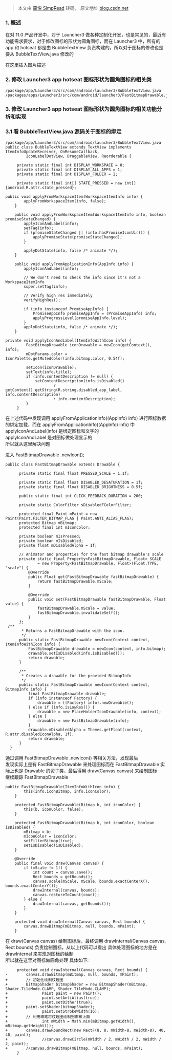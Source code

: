 > 本文由 [简悦 SimpRead](http://ksria.com/simpread/) 转码， 原文地址 [blog.csdn.net](https://blog.csdn.net/baidu_41666295/article/details/124855271)

### 1. 概述

在对 11.0 产品开发中，对于 Launcher3 做各种定制化开发，也是常见的，最近有功能需求要求，对于修改图标的形状为圆角图标，而在 Launcher3 中，所有的 app 和 hotseat 都是由 BubbleTextView 负责构建的，所以对于图标的修改也是要从 BubbleTextView.java 修改的

在这里插入图片描述

### 2. 修改 Launcher3 app hotseat 图标形状为圆角图标的相关类

```
/package/app/Launcher3/src/com/android/launcher3/BubbleTextView.java
/packages/apps/Launcher3/src/com/android/launcher3/FastBitmapDrawable.java

```

### 3. 修改 Launcher3 app hotseat 图标形状为圆角图标的相关功能分析和实现

### 3.1 看 BubbleTextView.java [源码](https://so.csdn.net/so/search?q=%E6%BA%90%E7%A0%81&spm=1001.2101.3001.7020)关于图标的绑定

```
/package/app/Launcher3/src/com/android/launcher3/BubbleTextView.java
public class BubbleTextView extends TextView implements ItemInfoUpdateReceiver, OnResumeCallback,
         IconLabelDotView, DraggableView, Reorderable {
 
     private static final int DISPLAY_WORKSPACE = 0;
     private static final int DISPLAY_ALL_APPS = 1;
     private static final int DISPLAY_FOLDER = 2;
 
     private static final int[] STATE_PRESSED = new int[] {android.R.attr.state_pressed};

public void applyFromWorkspaceItem(WorkspaceItemInfo info) {
        applyFromWorkspaceItem(info, false);
    }

    public void applyFromWorkspaceItem(WorkspaceItemInfo info, boolean promiseStateChanged) {
        applyIconAndLabel(info);
        setTag(info);
        if (promiseStateChanged || (info.hasPromiseIconUi())) {
            applyPromiseState(promiseStateChanged);
        }

        applyDotState(info, false /* animate */);
    }

    public void applyFromApplicationInfo(AppInfo info) {
        applyIconAndLabel(info);

        // We don't need to check the info since it's not a WorkspaceItemInfo
        super.setTag(info);

        // Verify high res immediately
        verifyHighRes();

        if (info instanceof PromiseAppInfo) {
            PromiseAppInfo promiseAppInfo = (PromiseAppInfo) info;
            applyProgressLevel(promiseAppInfo.level);
        }
        applyDotState(info, false /* animate */);
    }

private void applyIconAndLabel(ItemInfoWithIcon info) {
         FastBitmapDrawable iconDrawable = newIcon(getContext(), info);
         mDotParams.color = IconPalette.getMutedColor(info.bitmap.color, 0.54f);
 
         setIcon(iconDrawable);
         setText(info.title);
         if (info.contentDescription != null) {
             setContentDescription(info.isDisabled()
                     ? getContext().getString(R.string.disabled_app_label, info.contentDescription)
                     : info.contentDescription);
         }
     }

```

在上述代码中发现调用 applyFromApplicationInfo((AppInfo) info) 进行图标数据的绑定加载，而在 applyFromApplicationInfo((AppInfo) info) 中 applyIconAndLabel(info) 是绑定图标和文字的  
applyIconAndLabel 是对图标做处理显示的  
所以就从这里解决问题

进入 FastBitmapDrawable .newIcon();

```
public class FastBitmapDrawable extends Drawable {
  
      private static final float PRESSED_SCALE = 1.1f;
  
      private static final float DISABLED_DESATURATION = 1f;
      private static final float DISABLED_BRIGHTNESS = 0.5f;
  
      public static final int CLICK_FEEDBACK_DURATION = 200;
  
      private static ColorFilter sDisabledFColorFilter;
  
      protected final Paint mPaint = new Paint(Paint.FILTER_BITMAP_FLAG | Paint.ANTI_ALIAS_FLAG);
      protected Bitmap mBitmap;
      protected final int mIconColor;
  
      private boolean mIsPressed;
      private boolean mIsDisabled;
      private float mDisabledAlpha = 1f;
  
      // Animator and properties for the fast bitmap drawable's scale
      private static final Property<FastBitmapDrawable, Float> SCALE
              = new Property<FastBitmapDrawable, Float>(Float.TYPE, "scale") {
          @Override
          public Float get(FastBitmapDrawable fastBitmapDrawable) {
              return fastBitmapDrawable.mScale;
          }
  
          @Override
          public void set(FastBitmapDrawable fastBitmapDrawable, Float value) {
              fastBitmapDrawable.mScale = value;
              fastBitmapDrawable.invalidateSelf();
          }
      };
 /**
       * Returns a FastBitmapDrawable with the icon.
       */
      public static FastBitmapDrawable newIcon(Context context, ItemInfoWithIcon info) {
          FastBitmapDrawable drawable = newIcon(context, info.bitmap);
          drawable.setIsDisabled(info.isDisabled());
          return drawable;
      }
  
      /**
       * Creates a drawable for the provided BitmapInfo
       */
      public static FastBitmapDrawable newIcon(Context context, BitmapInfo info) {
          final FastBitmapDrawable drawable;
          if (info instanceof Factory) {
              drawable = ((Factory) info).newDrawable();
          } else if (info.isLowRes()) {
              drawable = new PlaceHolderIconDrawable(info, context);
          } else {
              drawable = new FastBitmapDrawable(info);
          }
          drawable.mDisabledAlpha = Themes.getFloat(context, R.attr.disabledIconAlpha, 1f);
          return drawable;
      }
  }

```

通过调用 FastBitmapDrawable .newIcon() 等相关方法，发现最后  
发现实际上是有 FastBitmapDrawable 来处理图标而在 FastBitmapDrawable 实际上也是 Drawable 的资子类，最后得用 draw(Canvas canvas) 来绘制图标  
继续跟踪 FastBitmapDrawable

```
public FastBitmapDrawable(ItemInfoWithIcon info) {
        this(info.iconBitmap, info.iconColor);
    }

    protected FastBitmapDrawable(Bitmap b, int iconColor) {
        this(b, iconColor, false);
    }

    protected FastBitmapDrawable(Bitmap b, int iconColor, boolean isDisabled) {
        mBitmap = b;
        mIconColor = iconColor;
        setFilterBitmap(true);
        setIsDisabled(isDisabled);
    }

    @Override
    public final void draw(Canvas canvas) {
        if (mScale != 1f) {
            int count = canvas.save();
            Rect bounds = getBounds();
            canvas.scale(mScale, mScale, bounds.exactCenterX(), bounds.exactCenterY());
            drawInternal(canvas, bounds);
            canvas.restoreToCount(count);
        } else {
            drawInternal(canvas, getBounds());
        }
    }

    protected void drawInternal(Canvas canvas, Rect bounds) {
        canvas.drawBitmap(mBitmap, null, bounds, mPaint);
    }

```

在 draw(Canvas canvas) 绘制图标后，最终调用 drawInternal(Canvas canvas, Rect bounds) 负责绘制图标，从以上代码可以看出 具体处理图标的地方是在 drawInternal 来实现对图标的绘制  
所以就在这里对图标做圆角处理 具体如下:

```
     protected void drawInternal(Canvas canvas, Rect bounds) {
-        canvas.drawBitmap(mBitmap, null, bounds, mPaint);
+        // 初始化绘制纹理图
+        BitmapShader bitmapShader = new BitmapShader(mBitmap, Shader.TileMode.CLAMP, Shader.TileMode.CLAMP);
+               Paint paint = new Paint();
+               paint.setAntiAlias(true);
+               paint.setDither(true);
+        paint.setShader(bitmapShader);
+               paint.setStrokeWidth(16);
+        // 利用画笔将纹理图绘制到画布上面
+               int mWidth = Math.min(mBitmap.getWidth(), mBitmap.getHeight());
+        canvas.drawRoundRect(new RectF(8, 8, mWidth-8, mWidth-8), 40, 40, paint);
+               //canvas.drawCircle(mWidth / 2, mWidth / 2, mWidth / 2, paint);
+        //canvas.drawBitmap(mBitmap, null, bounds, mPaint);
     }

```